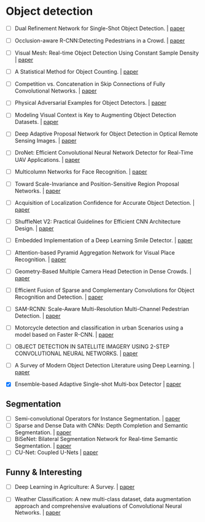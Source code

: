 # Object detection

- [ ] Dual Refinement Network for Single-Shot Object Detection. | [paper](https://arxiv.org/pdf/1807.08638.pdf)
- [ ] Occlusion-aware R-CNN:Detecting Pedestrians in a Crowd. | [paper](https://arxiv.org/pdf/1807.08407.pdf)
- [ ] Visual Mesh: Real-time Object Detection Using Constant Sample Density | [paper](https://arxiv.org/pdf/1807.08405.pdf)
- [ ] A Statistical Method for Object Counting. | [paper](https://arxiv.org/ftp/arxiv/papers/1807/1807.08335.pdf)
- [ ] Competition vs. Concatenation in Skip Connections of Fully Convolutional Networks. | [paper](https://arxiv.org/pdf/1807.07803.pdf)
- [ ] Physical Adversarial Examples for Object Detectors. | [paper](https://arxiv.org/pdf/1807.07769.pdf)
- [ ] Modeling Visual Context is Key to Augmenting Object Detection Datasets. | [paper](https://arxiv.org/pdf/1807.07428.pdf)
- [ ] Deep Adaptive Proposal Network for Object Detection in Optical Remote Sensing Images. | [paper](https://arxiv.org/pdf/1807.07327.pdf)
- [ ] DroNet: Efficient Convolutional Neural Network Detector for Real-Time UAV Applications. | [paper](https://arxiv.org/pdf/1807.06789.pdf)
- [ ] Multicolumn Networks for Face Recognition. | [paper](https://arxiv.org/pdf/1807.09192.pdf) 
- [ ] Toward Scale-Invariance and Position-Sensitive Region Proposal Networks. | [paper](https://arxiv.org/pdf/1807.09528.pdf)
- [ ] Acquisition of Localization Confidence for Accurate Object Detection. | [paper](https://arxiv.org/pdf/1807.11590.pdf)
- [ ] ShuffleNet V2: Practical Guidelines for Efficient CNN Architecture Design. | [paper](https://arxiv.org/pdf/1807.11164.pdf)
- [ ] Embedded Implementation of a Deep Learning Smile Detector. | [paper](https://arxiv.org/pdf/1807.10570.pdf)
- [ ] Attention-based Pyramid Aggregation Network for Visual Place Recognition. | [paper](https://arxiv.org/pdf/1808.00288.pdf)
- [ ] Geometry-Based Multiple Camera Head Detection in Dense Crowds. | [paper](https://arxiv.org/pdf/1808.00856.pdf)
- [ ] Efficient Fusion of Sparse and Complementary Convolutions for Object Recognition and Detection. | [paper](https://arxiv.org/pdf/1808.02167.pdf)
- [ ] SAM-RCNN: Scale-Aware Multi-Resolution Multi-Channel Pedestrian Detection. | [paper](https://arxiv.org/pdf/1808.02246.pdf)
- [ ] Motorcycle detection and classification in urban Scenarios using a model based on Faster R-CNN. | [paper](https://arxiv.org/ftp/arxiv/papers/1808/1808.02299.pdf)
- [ ] OBJECT DETECTION IN SATELLITE IMAGERY USING 2-STEP CONVOLUTIONAL NEURAL NETWORKS. | [paper](https://arxiv.org/pdf/1808.02996.pdf)
- [ ] A Survey of Modern Object Detection Literature using Deep Learning. | [paper](https://arxiv.org/pdf/1808.07256.pdf)
- [x] Ensemble-based Adaptive Single-shot Multi-box Detector | [paper](https://arxiv.org/pdf/1808.05727.pdf)


## Segmentation

- [ ] Semi-convolutional Operators for Instance Segmentation. | [paper](https://arxiv.org/pdf/1807.10712.pdf)
- [ ] Sparse and Dense Data with CNNs: Depth Completion and Semantic Segmentation. | [paper](https://arxiv.org/pdf/1808.00769.pdf)
- [ ] BiSeNet: Bilateral Segmentation Network for Real-time Semantic Segmentation. | [paper](https://arxiv.org/pdf/1808.00897.pdf)
- [ ] CU-Net: Coupled U-Nets | [paper](https://arxiv.org/pdf/1808.06521.pdf)

## Funny & Interesting

- [ ] Deep Learning in Agriculture: A Survey. | [paper](https://arxiv.org/ftp/arxiv/papers/1807/1807.11809.pdf)
- [ ] Weather Classification: A new multi-class dataset, data augmentation approach and comprehensive evaluations of Convolutional Neural Networks. | [paper](https://arxiv.org/pdf/1808.00588.pdf)

